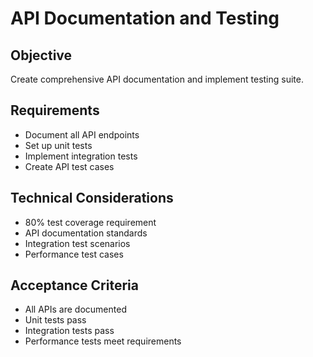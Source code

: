# API Documentation and Testing

## Objective
Create comprehensive API documentation and implement testing suite.

## Requirements
- Document all API endpoints
- Set up unit tests
- Implement integration tests
- Create API test cases

## Technical Considerations
- 80% test coverage requirement
- API documentation standards
- Integration test scenarios
- Performance test cases

## Acceptance Criteria
- All APIs are documented
- Unit tests pass
- Integration tests pass
- Performance tests meet requirements
